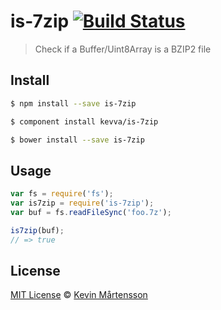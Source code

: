 # is-7zip [![Build Status](https://travis-ci.org/kevva/is-7zip.svg?branch=master)](https://travis-ci.org/kevva/is-7zip)

> Check if a Buffer/Uint8Array is a BZIP2 file

## Install

```bash
$ npm install --save is-7zip
```

```bash
$ component install kevva/is-7zip
```

```bash
$ bower install --save is-7zip
```

## Usage

```js
var fs = require('fs');
var is7zip = require('is-7zip');
var buf = fs.readFileSync('foo.7z');

is7zip(buf);
// => true
```

## License

[MIT License](http://en.wikipedia.org/wiki/MIT_License) © [Kevin Mårtensson](https://github.com/kevva)
